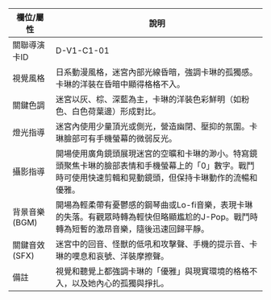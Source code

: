| 欄位/屬性 | 說明 |
|---|---|
| 關聯導演卡ID | D-V1-C1-01 |
| 視覺風格 | 日系動漫風格，迷宮內部光線昏暗，強調卡琳的孤獨感。卡琳的洋裝在昏暗中顯得格格不入。 |
| 關鍵色調 | 迷宮以灰、棕、深藍為主，卡琳的洋裝色彩鮮明（如粉色、白色荷葉邊）形成對比。 |
| 燈光指導 | 迷宮內使用少量頂光或側光，營造幽閉、壓抑的氛圍。卡琳臉部可有手機螢幕的微弱反光。 |
| 攝影指導 | 開場使用廣角鏡頭展現迷宮的空曠和卡琳的渺小。特寫鏡頭聚焦卡琳的臉部表情和手機螢幕上的「0」數字。戰鬥時可使用快速剪輯和晃動鏡頭，但保持卡琳動作的流暢和優雅。 |
| 背景音樂 (BGM) | 開場為輕柔帶有憂鬱感的鋼琴曲或Lo-fi音樂，表現卡琳的失落。有觀眾時轉為輕快但略顯尷尬的J-Pop。戰鬥時轉為短暫的激昂音樂，隨後迅速回歸平靜。 |
| 關鍵音效 (SFX) | 迷宮中的回音、怪獸的低吼和攻擊聲、手機的提示音、卡琳的嘆息和哀號、洋裝摩擦聲。 |
| 備註 | 視覺和聽覺上都強調卡琳的「優雅」與現實環境的格格不入，以及她內心的孤獨與掙扎。 |
